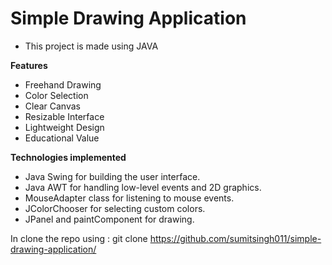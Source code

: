 # Simple Drawing Application 
* This project is made using JAVA
  
**Features**
  - Freehand Drawing
  - Color Selection
  - Clear Canvas
  - Resizable Interface
  - Lightweight Design
  - Educational Value
    
**Technologies implemented**
  - Java Swing for building the user interface.
  - Java AWT for handling low-level events and 2D graphics.
  - MouseAdapter class for listening to mouse events.
  - JColorChooser for selecting custom colors.
  - JPanel and paintComponent for drawing.
    
In clone the repo using :
 git clone https://github.com/sumitsingh011/simple-drawing-application/ 
